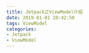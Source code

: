 ```yaml
---
title: Jetpack之ViewModel介绍
date: 2019-01-01 20:42:50
tags: ViewModel
categories: 
- Jetpack
- ViewModel
---
```

